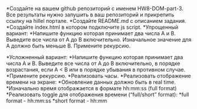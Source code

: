 *Создайте на вашем github репозиторий с именем HW8-DOM-part-3. Все результаты нужно запушить в ваш репозиторий и прикрепить ссылку на hillel портале.
*Создайте README.md с описанием задания.
*Создайте index.html в котором подключите js script.
*Упрощенный вариант:
*Напишите функцию которая принимает два числа A и В. Выведите все числа от A до B включительно. Изначальное значение для А должно быть меньше В. Примените рекурсию.

*Усложненный вариант:
*Напишите функцию которая принимает два числа A и В. Выведите все числа от A до B включительно, в порядке возрастания, если A < B или в порядке убывания в противном случае. *Примените рекурсию.
*Реализовать часы.
*Реализовать отображение времени на экране:
*Обновление данных должно быть в real time.
*Изначально время отображается в формате hh:mm:ss (full format)
*Реализовать toggle для отображения времени (“full/short” format):
*full format - hh:mm:ss
*short format - hh:mm

